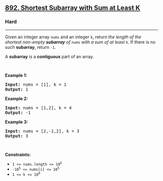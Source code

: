 <h2><a href="https://leetcode.com/problems/shortest-subarray-with-sum-at-least-k/editorial/?envType=daily-question&envId=2024-11-17">892. Shortest Subarray with Sum at Least K</a></h2><h3>Hard</h3><hr><p>Given an integer array <code>nums</code> and an integer <code>k</code>, return <em>the length of the shortest non-empty <strong>subarray</strong> of </em><code>nums</code><em> with a sum of at least </em><code>k</code>. If there is no such <strong>subarray</strong>, return <code>-1</code>.</p>

<p>A <strong>subarray</strong> is a <strong>contiguous</strong> part of an array.</p>

<p>&nbsp;</p>
<p><strong class="example">Example 1:</strong></p>
<pre><strong>Input:</strong> nums = [1], k = 1
<strong>Output:</strong> 1
</pre><p><strong class="example">Example 2:</strong></p>
<pre><strong>Input:</strong> nums = [1,2], k = 4
<strong>Output:</strong> -1
</pre><p><strong class="example">Example 3:</strong></p>
<pre><strong>Input:</strong> nums = [2,-1,2], k = 3
<strong>Output:</strong> 3
</pre>
<p>&nbsp;</p>
<p><strong>Constraints:</strong></p>

<ul>
	<li><code>1 &lt;= nums.length &lt;= 10<sup>5</sup></code></li>
	<li><code>-10<sup>5</sup> &lt;= nums[i] &lt;= 10<sup>5</sup></code></li>
	<li><code>1 &lt;= k &lt;= 10<sup>9</sup></code></li>
</ul>
